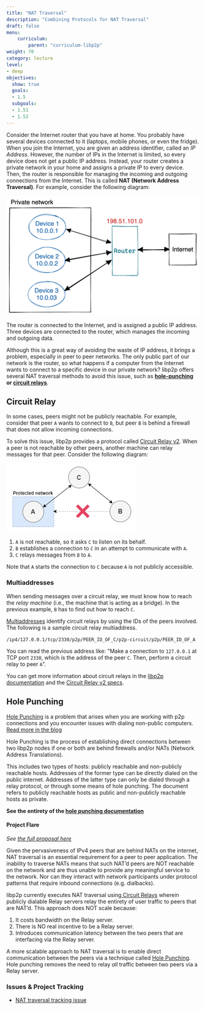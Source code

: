 ```yaml
---
title: "NAT Traversal"
description: "Combining Protocols for NAT Traversal"
draft: false
menu:
    curriculum:
        parent: "curriculum-libp2p"
weight: 70
category: lecture
level:
- deep
objectives:
  show: true
  goals:
  - 1.5
  subgoals:
  - 1.51
  - 1.52
---
```


Consider the Internet router that you have at home. You probably have several devices connected to it (laptops, mobile phones, or even the fridge).
When you join the Internet, you are given an address identifier, called an _IP Address_.
However, the number of IPs in the Internet is limited, so every device does not get a public IP address.
Instead, your router creates a private network in your home and assigns a private IP to every device. Then, the router is responsible for managing the incoming and outgoing connections from the Internet.
This is called **NAT (Network Address Traversal)**. For example, consider the following diagram:

![NAT example](nat.png)

The router is connected to the Internet, and is assigned a public IP address. Three devices are connected to the router, which manages the incoming and outgoing data.

Although this is a great way of avoiding the waste of IP address, it brings a problem, especially in peer to peer networks.
The only public part of our network is the router, so what happens if a computer from the Internet wants to connect to a specific device in our private network?
libp2p offers several NAT traversal methods to avoid this issue, such as **[hole-punching](https://docs.libp2p.io/concepts/nat/hole-punching/) or [circuit relays](https://docs.libp2p.io/concepts/nat/circuit-relay/)**.

## Circuit Relay

In some cases, peers might not be publicly reachable. For example, consider that peer `A` wants to connect to `B`, but peer `B` is behind a firewall that does not allow incoming connections.

To solve this issue, libp2p provides a protocol called [Circuit Relay v2](https://github.com/libp2p/specs/blob/master/relay/circuit-v2.md). When a peer is not reachable by other peers, another machine can relay messages for that peer. Consider the following diagram:

![Circuit relay example](circuit-relay.png)

1. `A` is not reachable, so it asks `C` to listen on its behalf.
2. `B` establishes a connection to `C` in an attempt to communicate with `A`.
3. `C` relays messages from `B` to `A`.

Note that `A` starts the connection to `C` because `A` is not publicly accessible.

### Multiaddresses

When sending messages over a circuit relay, we must know how to reach the _relay machine_ (i.e., the machine that is acting as a bridge). In the previous example, `B` has to find out how to reach `C`.

[Multiaddresses](https://github.com/multiformats/multiaddr) identify circuit relays by using the IDs of the peers involved. The following is a sample circuit relay multiaddress.

```
/ip4/127.0.0.1/tcp/2330/p2p/PEER_ID_OF_C/p2p-circuit/p2p/PEER_ID_OF_A
```

You can read the previous address like: "Make a connection to `127.0.0.1` at TCP port `2330`, which is the address of the peer `C`. Then, perform a circuit relay to peer `A`".

You can get more information about circuit relays in the [libp2p documentation](https://docs.libp2p.io/concepts/circuit-relay/) and the [Circuit Relay v2 specs](https://github.com/libp2p/specs/blob/master/relay/circuit-v2.md).

## Hole Punching

[Hole Punching](https://blog.ipfs.io/2022-01-20-libp2p-hole-punching/) is a problem that arises when you are working with p2p connections and you encounter issues with dialing non-public computers. [Read more in the blog](https://blog.ipfs.io/2022-01-20-libp2p-hole-punching/)

Hole Punching is the process of establishing direct connections between two libp2p nodes if one or both are behind firewalls and/or NATs (Network Address Translations).

<!-- Hole punching blog http://bafybeigd25fcawofxm2jkjvnnk4z45d3ikolysdv7q4rzqlx2t5oj5v4ra.ipfs.localhost:8080/2022-01-20-libp2p-hole-punching/ -->

This includes two types of hosts: publicly reachable and non-publicly reachable hosts. Addresses of the former type can be directly dialed on the public internet. Addresses of the latter type can only be dialed through a relay protocol, or through some means of hole punching. The document refers to publicly reachable hosts as public and non-publicly reachable hosts as private.

**See the entirety of the [hole punching documentation](https://github.com/libp2p/specs/blob/master/connections/hole-punching.md)**

#### Project Flare

_See_ [_the full proposal here_](https://github.com/protocol/web3-dev-team/pull/21/files#diff-b137dc3a933796d3ce264eeb6a31386d72a7a1c925c01e62c3ab026f46c417c2)

Given the pervasiveness of IPv4 peers that are behind NATs on the internet, NAT traversal is an essential requirement for a peer to peer application. The inability to traverse NATs means that such NAT’d peers are NOT reachable on the network and are thus unable to provide any meaningful service to the network. Nor can they interact with network participants under protocol patterns that require inbound connections (e.g. dialbacks).

libp2p currently executes NAT traversal using[ Circuit Relays](https://docs.libp2p.io/concepts/circuit-relay/) wherein publicly dialable Relay servers relay the entirety of user traffic to peers that are NAT’d. This approach does NOT scale because:

1. It costs bandwidth on the Relay server.
2. There is NO real incentive to be a Relay server.
3. Introduces communication latency between the two peers that are interfacing via the Relay server.

A more scalable approach to NAT traversal is to enable direct communication between the peers via a technique called [Hole Punching](https://en.wikipedia.org/wiki/Hole_punching_(networking)). Hole punching removes the need to relay _all_ traffic between two peers via a Relay server.

### Issues & Project Tracking

* [NAT traversal tracking issue](https://github.com/libp2p/specs/issues/312#issuecomment-880762775)
